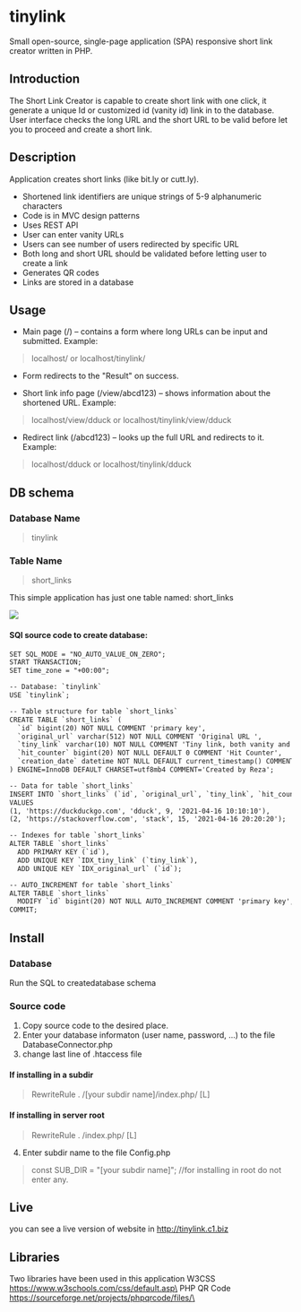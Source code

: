 # tinylink
Small open-source, single-page application (SPA) responsive short link creator written in PHP.

## Introduction 

The Short Link Creator is capable to create short link with one click, it generate a unique Id or customized id (vanity id) link in to the database. User interface checks the long URL and the short URL to be valid before let you to proceed and create a short link. 

## Description 

Application creates short links (like bit.ly or cutt.ly). 

* Shortened link identifiers are unique strings of 5-9 alphanumeric characters
* Code is in MVC design patterns
* Uses REST API
* User can enter vanity URLs
* Users can see number of users redirected by specific URL
* Both long and short URL should be validated before letting user to create a link
* Generates QR codes
* Links are stored in a database

## Usage

- Main page (/) – contains a form where long URLs can be input and submitted. 
Example: 
> localhost/  or localhost/tinylink/

- Form redirects to the "Result" on success.

- Short link info page (/view/abcd123) – shows information about the shortened URL. Example: 
> localhost/view/dduck  or localhost/tinylink/view/dduck

- Redirect link (/abcd123) – looks up the full URL and redirects to it. Example:
> localhost/dduck  or localhost/tinylink/dduck


## DB schema

### Database Name

> tinylink
 
### Table Name
 
> short_links

This simple application has just one table named: short_links
 <p>
 <p align="left">
  <img src="https://user-images.githubusercontent.com/61523990/115618554-dc659f00-a2c0-11eb-87ff-7294cf244b5d.png"/>
</p>

#### SQl source code to create database:

```html
SET SQL_MODE = "NO_AUTO_VALUE_ON_ZERO";
START TRANSACTION;
SET time_zone = "+00:00";

-- Database: `tinylink`
USE `tinylink`;

-- Table structure for table `short_links`
CREATE TABLE `short_links` (
  `id` bigint(20) NOT NULL COMMENT 'primary key',
  `original_url` varchar(512) NOT NULL COMMENT 'Original URL ',
  `tiny_link` varchar(10) NOT NULL COMMENT 'Tiny link, both vanity and system generated',
  `hit_counter` bigint(20) NOT NULL DEFAULT 0 COMMENT 'Hit Counter',
  `creation_date` datetime NOT NULL DEFAULT current_timestamp() COMMENT 'Time of creation'
) ENGINE=InnoDB DEFAULT CHARSET=utf8mb4 COMMENT='Created by Reza';

-- Data for table `short_links`
INSERT INTO `short_links` (`id`, `original_url`, `tiny_link`, `hit_counter`, `creation_date`) 
VALUES
(1, 'https://duckduckgo.com', 'dduck', 9, '2021-04-16 10:10:10'),
(2, 'https://stackoverflow.com', 'stack', 15, '2021-04-16 20:20:20');

-- Indexes for table `short_links`
ALTER TABLE `short_links`
  ADD PRIMARY KEY (`id`),
  ADD UNIQUE KEY `IDX_tiny_link` (`tiny_link`),
  ADD UNIQUE KEY `IDX_original_url` (`id`);

-- AUTO_INCREMENT for table `short_links`
ALTER TABLE `short_links`
  MODIFY `id` bigint(20) NOT NULL AUTO_INCREMENT COMMENT 'primary key', AUTO_INCREMENT=3;
COMMIT;

```

## Install

### Database
 Run the SQL to createdatabase schema
 
### Source code
 1. Copy source code to the desired place.
 2. Enter your database informaton (user name, password, ...) to the file
DatabaseConnector.php
3. change last line of .htaccess file

#### If installing in a subdir 
>RewriteRule . /[your subdir name]/index.php/ [L]
#### If installing in server root 
>RewriteRule . /index.php/ [L]

4. Enter subdir name to the file Config.php
> const SUB_DIR = "[your subdir name]"; //for installing in root do not enter any.

## Live

you can see a live version of website in
 http://tinylink.c1.biz
 
## Libraries

Two libraries have been used in this application
W3CSS\
 https://www.w3schools.com/css/default.asp\
PHP QR Code\
 https://sourceforge.net/projects/phpqrcode/files/\

